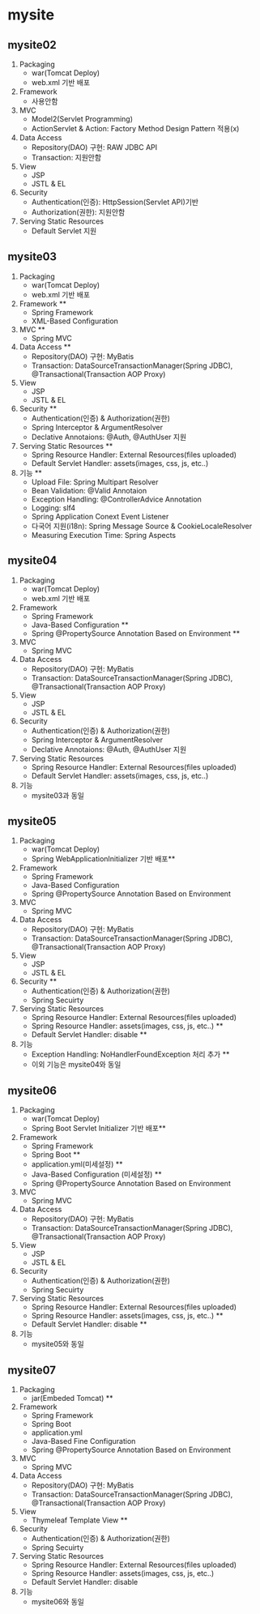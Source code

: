 # mysite

## mysite02
1. Packaging
   - war(Tomcat Deploy)
   - web.xml 기반 배포
2. Framework
   - 사용안함
3. MVC
   - Model2(Servlet Programming)
   - ActionServlet & Action: Factory Method Design Pattern 적용(x)
4. Data Access
   - Repository(DAO) 구현: RAW JDBC API
   - Transaction: 지원안함
5. View
   - JSP
   - JSTL & EL
6. Security
   - Authentication(인증): HttpSession(Servlet API)기반
   - Authorization(권한): 지원안함  
7. Serving Static Resources
   - Default Servlet 지원

## mysite03
1. Packaging
   - war(Tomcat Deploy)
   - web.xml 기반 배포 
2. Framework **
   - Spring Framework
   - XML-Based Configuration
3. MVC **
   - Spring MVC
4. Data Access **
   - Repository(DAO) 구현: MyBatis
   - Transaction: DataSourceTransactionManager(Spring JDBC), @Transactional(Transaction AOP Proxy)
5. View
   - JSP
   - JSTL & EL
6. Security **
   - Authentication(인증) & Authorization(권한)
   - Spring Interceptor & ArgumentResolver
   - Declative Annotaions: @Auth, @AuthUser 지원
7. Serving Static Resources **
   - Spring Resource Handler: External Resources(files uploaded)
   - Default Servlet Handler: assets(images, css, js, etc..)
8. 기능 **
   - Upload File: Spring Multipart Resolver
   - Bean Validation: @Valid Annotaion
   - Exception Handling: @ControllerAdvice Annotation
   - Logging: slf4
   - Spring Application Conext Event Listener
   - 다국어 지원(i18n): Spring Message Source & CookieLocaleResolver
   - Measuring Execution Time: Spring Aspects

## mysite04
1. Packaging
   - war(Tomcat Deploy)
   - web.xml 기반 배포
2. Framework
   - Spring Framework
   - Java-Based Configuration **
   - Spring @PropertySource Annotation Based on Environment **
3. MVC
   - Spring MVC
4. Data Access
   - Repository(DAO) 구현: MyBatis
   - Transaction: DataSourceTransactionManager(Spring JDBC), @Transactional(Transaction AOP Proxy)
5. View
   - JSP
   - JSTL & EL
6. Security
   - Authentication(인증) & Authorization(권한)
   - Spring Interceptor & ArgumentResolver
   - Declative Annotaions: @Auth, @AuthUser 지원
7. Serving Static Resources
   - Spring Resource Handler: External Resources(files uploaded)
   - Default Servlet Handler: assets(images, css, js, etc..)
8. 기능
   - mysite03과 동일

## mysite05
1. Packaging
   - war(Tomcat Deploy)
   - Spring WebApplicationInitializer 기반 배포**
2. Framework
   - Spring Framework
   - Java-Based Configuration
   - Spring @PropertySource Annotation Based on Environment
3. MVC
   - Spring MVC
4. Data Access
   - Repository(DAO) 구현: MyBatis
   - Transaction: DataSourceTransactionManager(Spring JDBC), @Transactional(Transaction AOP Proxy)
5. View
   - JSP
   - JSTL & EL
6. Security **
   - Authentication(인증) & Authorization(권한)
   - Spring Secuirty
7. Serving Static Resources
   - Spring Resource Handler: External Resources(files uploaded)
   - Spring Resource Handler: assets(images, css, js, etc..) **
   - Default Servlet Handler: disable **
8. 기능
   - Exception Handling: NoHandlerFoundException 처리 추가 **
   - 이외 기능은 mysite04와 동일
   
## mysite06
1. Packaging
   - war(Tomcat Deploy)
   - Spring Boot Servlet Initializer 기반 배포**
2. Framework
   - Spring Framework
   - Spring Boot **
   - application.yml(미세설정) **
   - Java-Based Configuration (미세설정) **
   - Spring @PropertySource Annotation Based on Environment
3. MVC
   - Spring MVC
4. Data Access
   - Repository(DAO) 구현: MyBatis
   - Transaction: DataSourceTransactionManager(Spring JDBC), @Transactional(Transaction AOP Proxy)
5. View
   - JSP
   - JSTL & EL
6. Security
   - Authentication(인증) & Authorization(권한)
   - Spring Secuirty
7. Serving Static Resources
   - Spring Resource Handler: External Resources(files uploaded)
   - Spring Resource Handler: assets(images, css, js, etc..) **
   - Default Servlet Handler: disable **
8. 기능
   - mysite05와 동일

## mysite07
1. Packaging
   - jar(Embeded Tomcat) **
2. Framework
   - Spring Framework
   - Spring Boot
   - application.yml
   - Java-Based Fine Configuration
   - Spring @PropertySource Annotation Based on Environment
3. MVC
   - Spring MVC
4. Data Access
   - Repository(DAO) 구현: MyBatis
   - Transaction: DataSourceTransactionManager(Spring JDBC), @Transactional(Transaction AOP Proxy)
5. View
   - Thymeleaf Template View **
6. Security
   - Authentication(인증) & Authorization(권한)
   - Spring Secuirty
7. Serving Static Resources
   - Spring Resource Handler: External Resources(files uploaded)
   - Spring Resource Handler: assets(images, css, js, etc..)
   - Default Servlet Handler: disable
8. 기능
   - mysite06와 동일